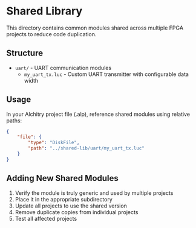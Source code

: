 # Shared Library

This directory contains common modules shared across multiple FPGA projects to reduce code duplication.

## Structure

- `uart/` - UART communication modules
  - `my_uart_tx.luc` - Custom UART transmitter with configurable data width

## Usage

In your Alchitry project file (.alp), reference shared modules using relative paths:

```json
{
    "file": {
        "type": "DiskFile",
        "path": "../shared-lib/uart/my_uart_tx.luc"
    }
}
```

## Adding New Shared Modules

1. Verify the module is truly generic and used by multiple projects
2. Place it in the appropriate subdirectory
3. Update all projects to use the shared version
4. Remove duplicate copies from individual projects
5. Test all affected projects